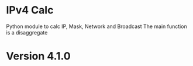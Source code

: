 # IPv4 Calc

Python module to calc IP, Mask, Network and Broadcast
The main function is a disaggregate

# Version 4.1.0
